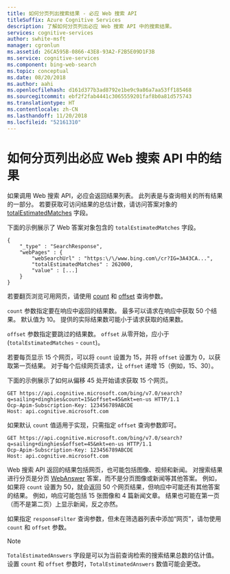 ```yaml
---
title: 如何分页列出搜索结果 - 必应 Web 搜索 API
titleSuffix: Azure Cognitive Services
description: 了解如何分页列出必应 Web 搜索 API 中的搜索结果。
services: cognitive-services
author: swhite-msft
manager: cgronlun
ms.assetid: 26CA595B-0866-43E8-93A2-F2B5E09D1F3B
ms.service: cognitive-services
ms.component: bing-web-search
ms.topic: conceptual
ms.date: 08/20/2018
ms.author: aahi
ms.openlocfilehash: d161d377b3ad8792e1be9c9a86a7aa53ff185468
ms.sourcegitcommit: ebf2f2fab4441c3065559201faf8b0a81d575743
ms.translationtype: HT
ms.contentlocale: zh-CN
ms.lasthandoff: 11/20/2018
ms.locfileid: "52161310"
---
```

# <a name="how-to-page-through-results-from-the-bing-web-search-api"></a>如何分页列出必应 Web 搜索 API 中的结果

如果调用 Web 搜索 API，必应会返回结果列表。 此列表是与查询相关的所有结果的一部分。 若要获取可访问结果的总估计数，请访问答案对象的 [totalEstimatedMatches](https://docs.microsoft.com/rest/api/cognitiveservices/bing-web-api-v7-reference#totalestimatedmatches) 字段。  

下面的示例展示了 Web 答案对象包含的 `totalEstimatedMatches` 字段。  

```
{
    "_type" : "SearchResponse",
    "webPages" : {
        "webSearchUrl" : "https:\/\/www.bing.com\/cr?IG=3A43CA...",
        "totalEstimatedMatches" : 262000,
        "value" : [...]
    }
}  
```

若要翻页浏览可用网页，请使用 [count](https://docs.microsoft.com/rest/api/cognitiveservices/bing-web-api-v7-reference#count) 和 [offset](https://docs.microsoft.com/rest/api/cognitiveservices/bing-web-api-v7-reference#offset) 查询参数。  

`count` 参数指定要在响应中返回的结果数。 最多可以请求在响应中获取 50 个结果。 默认值为 10。 提供的实际结果数可能小于请求获取的结果数。

`offset` 参数指定要跳过的结果数。 `offset` 从零开始，应小于 (`totalEstimatedMatches` - `count`)。  

若要每页显示 15 个网页，可以将 `count` 设置为 15，并将 `offset` 设置为 0，以获取第一页结果。 对于每个后续网页请求，让 `offset` 递增 15（例如，15、30）。  

下面的示例展示了如何从偏移 45 处开始请求获取 15 个网页。  

```  
GET https://api.cognitive.microsoft.com/bing/v7.0/search?q=sailing+dinghies&count=15&offset=45&mkt=en-us HTTP/1.1  
Ocp-Apim-Subscription-Key: 123456789ABCDE  
Host: api.cognitive.microsoft.com  
```

如果默认 `count` 值适用于实现，只需指定 `offset` 查询参数即可。  

```  
GET https://api.cognitive.microsoft.com/bing/v7.0/search?q=sailing+dinghies&offset=45&mkt=en-us HTTP/1.1  
Ocp-Apim-Subscription-Key: 123456789ABCDE  
Host: api.cognitive.microsoft.com  
```

Web 搜索 API 返回的结果包括网页，也可能包括图像、视频和新闻。 对搜索结果进行分页是分页 [WebAnswer](https://docs.microsoft.com/rest/api/cognitiveservices/bing-web-api-v7-reference#webanswer) 答案，而不是分页图像或新闻等其他答案。 例如，如果将 `count` 设置为 50，就会返回 50 个网页结果，但响应中可能还有其他答案的结果。 例如，响应可能包括 15 张图像和 4 篇新闻文章。 结果也可能在第一页（而不是第二页）上显示新闻，反之亦然。   

如果指定 `responseFilter` 查询参数，但未在筛选器列表中添加“网页”，请勿使用 `count` 和 `offset` 参数。 

> [!NOTE]
> `TotalEstimatedAnswers` 字段是可以为当前查询检索的搜索结果总数的估计值。  设置 `count` 和 `offset` 参数时，`TotalEstimatedAnswers` 数值可能会更改。 
